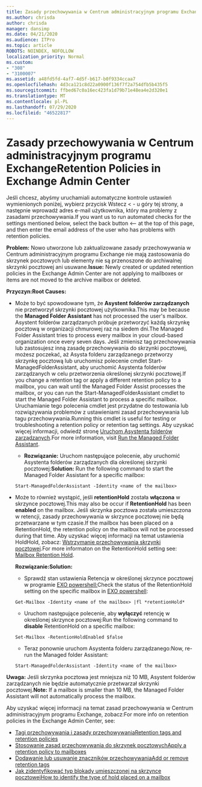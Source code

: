 ```yaml
---
title: Zasady przechowywania w Centrum administracyjnym programu Exchange nie działają
ms.author: chrisda
author: chrisda
manager: dansimp
ms.date: 04/21/2020
ms.audience: ITPro
ms.topic: article
ROBOTS: NOINDEX, NOFOLLOW
localization_priority: Normal
ms.custom:
- "308"
- "3100007"
ms.assetid: a48fd5fd-4af7-4d5f-b617-b0f9334ccaa7
ms.openlocfilehash: 4d3ca121c8d22a0900f136f7f2a754dfb5b435f5
ms.sourcegitcommit: ffbed67c0a16ec423fa1d79b71e48ea4e2d320e1
ms.translationtype: MT
ms.contentlocale: pl-PL
ms.lasthandoff: 07/29/2020
ms.locfileid: "46522817"
---
```

# <a name="retention-policies-in-exchange-admin-center"></a><span data-ttu-id="be0e6-102">Zasady przechowywania w Centrum administracyjnym programu Exchange</span><span class="sxs-lookup"><span data-stu-id="be0e6-102">Retention Policies in Exchange Admin Center</span></span>

<span data-ttu-id="be0e6-103">Jeśli chcesz, abyśmy uruchamiali automatyczne kontrole ustawień wymienionych poniżej, wybierz przycisk Wstecz < - u góry tej strony, a następnie wprowadź adres e-mail użytkownika, który ma problemy z zasadami przechowywania.</span><span class="sxs-lookup"><span data-stu-id="be0e6-103">If you want us to run automated checks for the settings mentioned below, select the back button <-- at the top of this page, and then enter the email address of the user who has problems with retention policies.</span></span>

 <span data-ttu-id="be0e6-104">**Problem:** Nowo utworzone lub zaktualizowane zasady przechowywania w Centrum administracyjnym programu Exchange nie mają zastosowania do skrzynek pocztowych lub elementy nie są przenoszone do archiwalnej skrzynki pocztowej ani usuwane.</span><span class="sxs-lookup"><span data-stu-id="be0e6-104">**Issue:** Newly created or updated retention policies in the Exchange Admin Center are not applying to mailboxes or items are not moved to the archive mailbox or deleted.</span></span> 
  
 <span data-ttu-id="be0e6-105">**Przyczyn:**</span><span class="sxs-lookup"><span data-stu-id="be0e6-105">**Root Causes:**</span></span>
  
- <span data-ttu-id="be0e6-106">Może to być spowodowane tym, że **Asystent folderów zarządzanych** nie przetworzył skrzynki pocztowej użytkownika.</span><span class="sxs-lookup"><span data-stu-id="be0e6-106">This may be because the **Managed Folder Assistant** has not processed the user's mailbox.</span></span> <span data-ttu-id="be0e6-107">Asystent folderów zarządzanych próbuje przetworzyć każdą skrzynkę pocztową w organizacji chmurowej raz na siedem dni.</span><span class="sxs-lookup"><span data-stu-id="be0e6-107">The Managed Folder Assistant tries to process every mailbox in your cloud-based organization once every seven days.</span></span> <span data-ttu-id="be0e6-108">Jeśli zmienisz tag przechowywania lub zastosujesz inną zasadę przechowywania do skrzynki pocztowej, możesz poczekać, aż Asysta folderu zarządzanego przetworzy skrzynkę pocztową lub uruchomisz polecenie cmdlet Start-ManagedFolderAssistant, aby uruchomić Asystenta folderów zarządzanych w celu przetworzenia określonej skrzynki pocztowej.</span><span class="sxs-lookup"><span data-stu-id="be0e6-108">If you change a retention tag or apply a different retention policy to a mailbox, you can wait until the Managed Folder Assist processes the mailbox, or you can run the Start-ManagedFolderAssistant cmdlet to start the Managed Folder Assistant to process a specific mailbox.</span></span> <span data-ttu-id="be0e6-109">Uruchamianie tego polecenia cmdlet jest przydatne do testowania lub rozwiązywania problemów z ustawieniami zasad przechowywania lub tagu przechowywania.</span><span class="sxs-lookup"><span data-stu-id="be0e6-109">Running this cmdlet is useful for testing or troubleshooting a retention policy or retention tag settings.</span></span> <span data-ttu-id="be0e6-110">Aby uzyskać więcej informacji, odwiedź stronę [Uruchom Asystenta folderów zarządzanych](https://msdn.microsoft.com/library/gg271153%28v=exchsrvcs.149%29.aspx#managedfolderassist).</span><span class="sxs-lookup"><span data-stu-id="be0e6-110">For more information, visit [Run the Managed Folder Assistant](https://msdn.microsoft.com/library/gg271153%28v=exchsrvcs.149%29.aspx#managedfolderassist).</span></span>
    
  - <span data-ttu-id="be0e6-111">**Rozwiązanie:** Uruchom następujące polecenie, aby uruchomić Asystenta folderów zarządzanych dla określonej skrzynki pocztowej:</span><span class="sxs-lookup"><span data-stu-id="be0e6-111">**Solution:** Run the following command to start the Managed Folder Assistant for a specific mailbox:</span></span>
    
  ```
  Start-ManagedFolderAssistant -Identity <name of the mailbox>
  ```

- <span data-ttu-id="be0e6-112">Może to również wystąpić, jeśli **retentionHold** została **włączona** w skrzynce pocztowej.</span><span class="sxs-lookup"><span data-stu-id="be0e6-112">This may also be occur if **RetentionHold** has been **enabled** on the mailbox.</span></span> <span data-ttu-id="be0e6-113">Jeśli skrzynka pocztowa została umieszczona w retencji, zasady przechowywania w skrzynce pocztowej nie będą przetwarzane w tym czasie.</span><span class="sxs-lookup"><span data-stu-id="be0e6-113">If the mailbox has been placed on a RetentionHold, the retention policy on the mailbox will not be processed during that time.</span></span> <span data-ttu-id="be0e6-114">Aby uzyskać więcej informacji na temat ustawienia HoldHold, zobacz: [Wstrzymanie przechowywania skrzynki pocztowej](https://docs.microsoft.com/exchange/security-and-compliance/messaging-records-management/mailbox-retention-hold).</span><span class="sxs-lookup"><span data-stu-id="be0e6-114">For more informaton on the RetentionHold setting see: [Mailbox Retention Hold](https://docs.microsoft.com/exchange/security-and-compliance/messaging-records-management/mailbox-retention-hold).</span></span>
    
    <span data-ttu-id="be0e6-115">**Rozwiązanie:**</span><span class="sxs-lookup"><span data-stu-id="be0e6-115">**Solution:**</span></span>
    
  - <span data-ttu-id="be0e6-116">Sprawdź stan ustawienia Retencja w określonej skrzynce pocztowej w programie [EXO powershell:](https://docs.microsoft.com/powershell/exchange/exchange-online/connect-to-exchange-online-powershell/connect-to-exchange-online-powershell?view=exchange-ps)</span><span class="sxs-lookup"><span data-stu-id="be0e6-116">Check the status of the RetentionHold setting on the specific mailbox in [EXO powershell](https://docs.microsoft.com/powershell/exchange/exchange-online/connect-to-exchange-online-powershell/connect-to-exchange-online-powershell?view=exchange-ps):</span></span>
    
  ```
  Get-Mailbox -Identity <name of the mailbox> |fl *retentionHold*
  ```

  - <span data-ttu-id="be0e6-117">Uruchom następujące polecenie, aby **wyłączyć** retencję w określonej skrzynce pocztowej:</span><span class="sxs-lookup"><span data-stu-id="be0e6-117">Run the following command to **disable** RetentionHold on a specific mailbox:</span></span>
    
  ```
  Set-Mailbox -RetentionHoldEnabled $false
  ```

  - <span data-ttu-id="be0e6-118">Teraz ponownie uruchom Asystenta folderu zarządzanego:</span><span class="sxs-lookup"><span data-stu-id="be0e6-118">Now, re-run the Managed folder Assistant:</span></span>
    
  ```
  Start-ManagedFolderAssistant -Identity <name of the mailbox>
  ```

 <span data-ttu-id="be0e6-119">**Uwaga:** Jeśli skrzynka pocztowa jest mniejsza niż 10 MB, Asystent folderów zarządzanych nie będzie automatycznie przetwarzał skrzynki pocztowej.</span><span class="sxs-lookup"><span data-stu-id="be0e6-119">**Note:** If a mailbox is smaller than 10 MB, the Managed Folder Assistant will not automatically process the mailbox.</span></span>
 
<span data-ttu-id="be0e6-120">Aby uzyskać więcej informacji na temat zasad przechowywania w Centrum administracyjnym programu Exchange, zobacz:</span><span class="sxs-lookup"><span data-stu-id="be0e6-120">For more info on retention policies in the Exchange Admin Center, see:</span></span>
- [<span data-ttu-id="be0e6-121">Tagi przechowywania i zasady przechowywania</span><span class="sxs-lookup"><span data-stu-id="be0e6-121">Retention tags and retention policies</span></span>](https://docs.microsoft.com/exchange/security-and-compliance/messaging-records-management/retention-tags-and-policies)
- [<span data-ttu-id="be0e6-122">Stosowanie zasad przechowywania do skrzynek pocztowych</span><span class="sxs-lookup"><span data-stu-id="be0e6-122">Apply a retention policy to mailboxes</span></span>](https://docs.microsoft.com/exchange/security-and-compliance/messaging-records-management/apply-retention-policy)
- [<span data-ttu-id="be0e6-123">Dodawanie lub usuwanie znaczników przechowywania</span><span class="sxs-lookup"><span data-stu-id="be0e6-123">Add or remove retention tags</span></span>](https://docs.microsoft.com/exchange/security-and-compliance/messaging-records-management/add-or-remove-retention-tags)
- [<span data-ttu-id="be0e6-124">Jak zidentyfikować typ blokady umieszczonej na skrzynce pocztowej</span><span class="sxs-lookup"><span data-stu-id="be0e6-124">How to identify the type of hold placed on a mailbox</span></span>](https://docs.microsoft.com/microsoft-365/compliance/identify-a-hold-on-an-exchange-online-mailbox)
